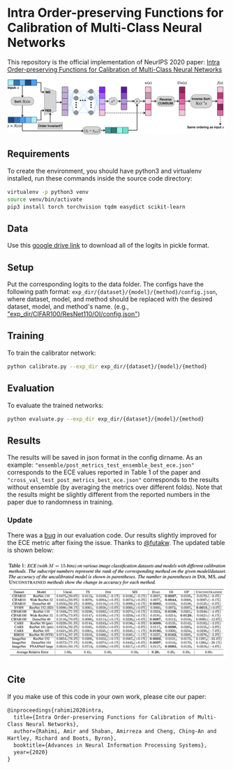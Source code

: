 # Intra Order-preserving Functions for Calibration of Multi-Class Neural Networks

This repository is the official implementation of NeurIPS 2020 paper: [Intra Order-preserving Functions for Calibration of Multi-Class Neural Networks](https://arxiv.org/abs/2003.06820)

![Order preserving/invariant architecture](https://github.com/AmirooR/IntraOrderPreservingCalibration/blob/main/architecture.001.png?raw=true)

## Requirements

To create the environment, you should have python3 and virtualenv installed, run these commands inside the source code directory:

```bash
virtualenv -p python3 venv
source venv/bin/activate                                 
pip3 install torch torchvision tqdm easydict scikit-learn
```

## Data
Use this [google drive link](https://drive.google.com/file/d/18QvhqtfUY77xV7tZa25q4h4BLsbeFmxV/view?usp=sharing) to download all of the logits in pickle format.

## Setup

Put the corresponding logits to the data folder. 
The configs have the following path format:
`exp_dir/{dataset}/{model}/{method}/config.json`,
where dataset, model, and method should be replaced with the desired dataset, model, and method's name.
(e.g., ["exp_dir/CIFAR100/ResNet110/OI/config.json"](https://github.com/AmirooR/IntraOrderPreservingCalibration/blob/main/exp_dir/CIFAR100/ResNet110/OI/config.json))

## Training

To train the calibrator network:

```bash
python calibrate.py --exp_dir exp_dir/{dataset}/{model}/{method}
```

## Evaluation

To evaluate the trained networks:

```bash
python evaluate.py --exp_dir exp_dir/{dataset}/{model}/{method}
```

## Results

The results will be saved in json format in the config dirname. As an example: `"ensemble/post_metrics_test_ensemble_best_ece.json"` corresponds to the ECE values reported in Table 1 of the paper and `"cross_val_test_post_metrics_best_ece.json"` corresponds to the results without ensemble (by averaging the metrics over different folds). Note that the results might be slightly different from the reported numbers in the paper due to randomness in training. 

### Update

There was a [bug](https://github.com/AmirooR/IntraOrderPreservingCalibration/issues/3) in our evaluation code. Our results slightly improved for the ECE metric after fixing the issue. Thanks to [@futakw](https://github.com/futakw). The updated table is shown below:

![ECE Table](https://github.com/AmirooR/IntraOrderPreservingCalibration/blob/main/ECETable.png?raw=true)



## Cite

If you make use of this code in your own work, please cite our paper:

```
@inproceedings{rahimi2020intra,
  title={Intra Order-preserving Functions for Calibration of Multi-Class Neural Networks},
  author={Rahimi, Amir and Shaban, Amirreza and Cheng, Ching-An and Hartley, Richard and Boots, Byron},
  booktitle={Advances in Neural Information Processing Systems},
  year={2020}
}
```
